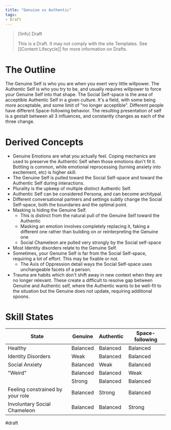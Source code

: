 ```yaml
---
title: "Genuine vs Authentic"
tags:
- Draft
---
```

> [!info] Draft 
> 
> This is a Draft. It may not comply with the site Templates. See [[Content Lifecycle]] for more information on Drafts.

# The Outline
The Genuine Self is who you are when you exert very little willpower.
The Authentic Self is who you try to be, and usually requires willpower to force your Genuine Self into that shape.
The Social Self-space is the area of acceptible Authentic Self in a given culture.  It's a field, with some being more acceptable, and some limit of "no longer acceptible". Different people have different Space-following behavior.
The resulting presentation of self is a gestalt between all 3 influences, and constantly changes as each of the three change.

# Derived Concepts
- Genuine Emotions are what you actually feel. Coping mechanics are used to preserve the Authentic Self when those emotions don't fit it.  Bottling is common, while emotional reprocessing (turning anxiety into excitement, etc) is higher skill.
- The Genuine Self is pulled toward the Social Self-space and toward the Authentic Self during interactions.
- Plurality is the upkeep of multiple distinct Authentic Self.
- Authentic Self can be considered Persona, and can become architypal.
- Different conversational partners and settings subtly change the Social Self-space, both the boundaries and the optimal point.
- Masking is hiding the Genuine Self.
	- This is distinct from the natural pull of the Genuine Self toward the Authentic
	- Masking an emotion involves completely replacing it, faking a different one rather than building on or reinterpreting the Genuine one
	- Social Chameleon are pulled very strongly by the Social self-space
- Most Identity disorders relate to the Genuine Self.
- Sometimes, your Genuine Self is far from the Social Self-space, requiring a lot of effort.  This may be fixable or not.
	- The Axis of Oppression detail ways the Social Self-space uses unchangeable facets of a person.
- Trauma are habits which don't shift away in new context when they are no longer relevant.  These create a difficult to resolve gap between Genuine and Authentic self, where the Authentic wants to be well-fit to the situation but the Genuine does not update, requiring additional spoons.

# Skill States
| State | Genuine | Authentic | Space-following |
| ------- | ------- | ------- | ------- |
| Healthy | Balanced | Balanced | Balanced |
| Identity Disorders | Weak | Balanced | Balanced |
| Social Anxiety | Balanced | Weak | Balanced |
| "Weird" | Balanced | Balanced | Weak |
|  | Strong | Balanced | Balanced |
| Feeling constrained by your role | Balanced | Strong | Balanced |
| Involuntary Social Chameleon | Balanced | Balanced | Strong |



#draft